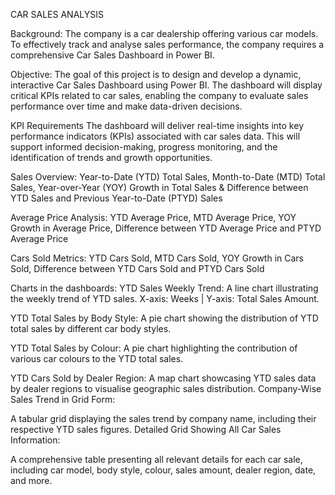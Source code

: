 CAR SALES ANALYSIS

Background:
The company is a car dealership offering various car models. To effectively track and analyse sales performance, the company requires a comprehensive Car Sales Dashboard in Power BI.

Objective:
The goal of this project is to design and develop a dynamic, interactive Car Sales Dashboard using Power BI. The dashboard will display critical KPIs related to car sales, enabling the company to evaluate sales performance over time and make data-driven decisions.

KPI Requirements
The dashboard will deliver real-time insights into key performance indicators (KPIs) associated with car sales data. This will support informed decision-making, progress monitoring, and the identification of trends and growth opportunities.

Sales Overview:
Year-to-Date (YTD) Total Sales,
Month-to-Date (MTD) Total Sales,
Year-over-Year (YOY) Growth in Total Sales &
Difference between YTD Sales and Previous Year-to-Date (PTYD) Sales

Average Price Analysis:
YTD Average Price,
MTD Average Price,
YOY Growth in Average Price,
Difference between YTD Average Price and PTYD Average Price

Cars Sold Metrics:
YTD Cars Sold,
MTD Cars Sold,
YOY Growth in Cars Sold,
Difference between YTD Cars Sold and PTYD Cars Sold

Charts in the dashboards:
YTD Sales Weekly Trend:
A line chart illustrating the weekly trend of YTD sales.
X-axis: Weeks | Y-axis: Total Sales Amount.

YTD Total Sales by Body Style:
A pie chart showing the distribution of YTD total sales by different car body styles.

YTD Total Sales by Colour:
A pie chart highlighting the contribution of various car colours to the YTD total sales.

YTD Cars Sold by Dealer Region:
A map chart showcasing YTD sales data by dealer regions to visualise geographic sales distribution.
Company-Wise Sales Trend in Grid Form:

A tabular grid displaying the sales trend by company name, including their respective YTD sales figures.
Detailed Grid Showing All Car Sales Information:

A comprehensive table presenting all relevant details for each car sale, including car model, body style, colour, sales amount, dealer region, date, and more.
